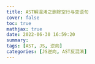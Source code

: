 ```yaml
---
title: AST解混淆之删除空行与空语句
cover: false
toc: true
mathjax: true
date: 2022-06-30 16:59:20
summary:
tags: [AST, JS, 逆向]
categories: [JS逆向, AST反混淆]
---
```




